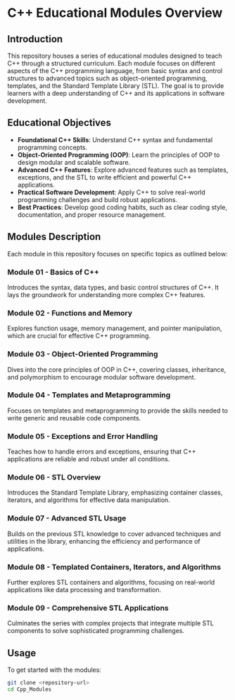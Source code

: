 # C++ Educational Modules Overview

## Introduction

This repository houses a series of educational modules designed to teach C++ through a structured curriculum. Each module focuses on different aspects of the C++ programming language, from basic syntax and control structures to advanced topics such as object-oriented programming, templates, and the Standard Template Library (STL). The goal is to provide learners with a deep understanding of C++ and its applications in software development.

## Educational Objectives

- **Foundational C++ Skills**: Understand C++ syntax and fundamental programming concepts.
- **Object-Oriented Programming (OOP)**: Learn the principles of OOP to design modular and scalable software.
- **Advanced C++ Features**: Explore advanced features such as templates, exceptions, and the STL to write efficient and powerful C++ applications.
- **Practical Software Development**: Apply C++ to solve real-world programming challenges and build robust applications.
- **Best Practices**: Develop good coding habits, such as clear coding style, documentation, and proper resource management.

## Modules Description

Each module in this repository focuses on specific topics as outlined below:

### Module 01 - Basics of C++

Introduces the syntax, data types, and basic control structures of C++. It lays the groundwork for understanding more complex C++ features.

### Module 02 - Functions and Memory

Explores function usage, memory management, and pointer manipulation, which are crucial for effective C++ programming.

### Module 03 - Object-Oriented Programming

Dives into the core principles of OOP in C++, covering classes, inheritance, and polymorphism to encourage modular software development.

### Module 04 - Templates and Metaprogramming

Focuses on templates and metaprogramming to provide the skills needed to write generic and reusable code components.

### Module 05 - Exceptions and Error Handling

Teaches how to handle errors and exceptions, ensuring that C++ applications are reliable and robust under all conditions.

### Module 06 - STL Overview

Introduces the Standard Template Library, emphasizing container classes, iterators, and algorithms for effective data manipulation.

### Module 07 - Advanced STL Usage

Builds on the previous STL knowledge to cover advanced techniques and utilities in the library, enhancing the efficiency and performance of applications.

### Module 08 - Templated Containers, Iterators, and Algorithms

Further explores STL containers and algorithms, focusing on real-world applications like data processing and transformation.

### Module 09 - Comprehensive STL Applications

Culminates the series with complex projects that integrate multiple STL components to solve sophisticated programming challenges.

## Usage

To get started with the modules:

```bash
git clone <repository-url>
cd Cpp_Modules
